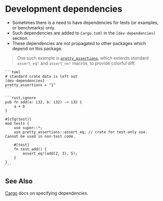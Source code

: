 # Development dependencies

- Sometimes there is a need to have dependencies for tests (or examples, or benchmarks) only.
- Such dependencies are added to `Cargo.toml` in the `[dev-dependencies]` section.
- These dependencies are not propagated to other packages which depend on this package.

> One such example is [`pretty_assertions`](https://docs.rs/pretty_assertions/1.0.0/pretty_assertions/index.html), which extends standard `assert_eq!` and `assert_ne!` macros, to provide colorful diff.

~~~admonish tip title="File *Cargo.toml*:" collapsible=true
```toml
# standard crate data is left out
[dev-dependencies]
pretty_assertions = "1"
```
~~~

~~~admonish tip title="File *src/lib.rs*:" collapsible=true
```rust,ignore
pub fn add(a: i32, b: i32) -> i32 {
    a + b
}

#[cfg(test)]
mod tests {
    use super::*;
    use pretty_assertions::assert_eq; // crate for test-only use. Cannot be used in non-test code.

    #[test]
    fn test_add() {
        assert_eq!(add(2, 3), 5);
    }
}
```
~~~

## See Also

[Cargo][cargo] docs on specifying dependencies.

[cargo]: http://doc.crates.io/specifying-dependencies.html
